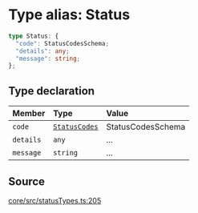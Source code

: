 # Type alias: Status

```ts
type Status: {
  "code": StatusCodesSchema;
  "details": any;
  "message": string;
};
```

## Type declaration

| Member | Type | Value |
| :------ | :------ | :------ |
| `code` | [`StatusCodes`](../enumerations/StatusCodes.md) | StatusCodesSchema |
| `details` | `any` | ... |
| `message` | `string` | ... |

## Source

[core/src/statusTypes.ts:205](https://github.com/firebase/genkit/blob/2b0be364306d92a8e7d13efc2da4fb04c1d21e29/js/core/src/statusTypes.ts#L205)
